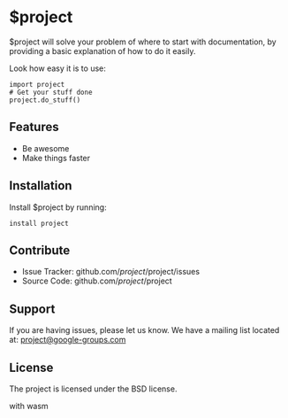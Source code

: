 # \$project

\$project will solve your problem of where to start with documentation,
by providing a basic explanation of how to do it easily.

Look how easy it is to use:

    import project
    # Get your stuff done
    project.do_stuff()

## Features

- Be awesome
- Make things faster

## Installation

Install \$project by running:

    install project

## Contribute

- Issue Tracker: github.com/$project/$project/issues
- Source Code: github.com/$project/$project

## Support

If you are having issues, please let us know.
We have a mailing list located at: project@google-groups.com

## License

The project is licensed under the BSD license.

with wasm
